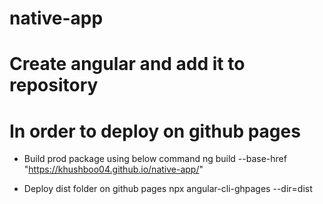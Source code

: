 # native-app

# Create angular and add it to repository

# In order to deploy on github pages

 - Build prod package using below command
    ng build --base-href "https://khushboo04.github.io/native-app/"
    
 - Deploy dist folder on github pages
    npx angular-cli-ghpages --dir=dist
